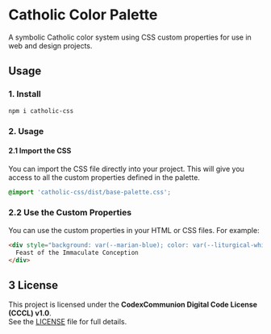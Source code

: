 # Catholic Color Palette

A symbolic Catholic color system using CSS custom properties for use in web and design projects.

## Usage

### 1. Install

```bash
npm i catholic-css
```

### 2. Usage
#### 2.1 Import the CSS
You can import the CSS file directly into your project. This will give you access to all the custom properties defined in the palette.

```css
@import 'catholic-css/dist/base-palette.css';
```

### 2.2 Use the Custom Properties
You can use the custom properties in your HTML or CSS files. For example:

```html
<div style="background: var(--marian-blue); color: var(--liturgical-white);">
  Feast of the Immaculate Conception
</div>
```

## 3 License

This project is licensed under the **CodexCommunion Digital Code License (CCCL) v1.0**.  
See the [LICENSE](./LICENSE) file for full details.

